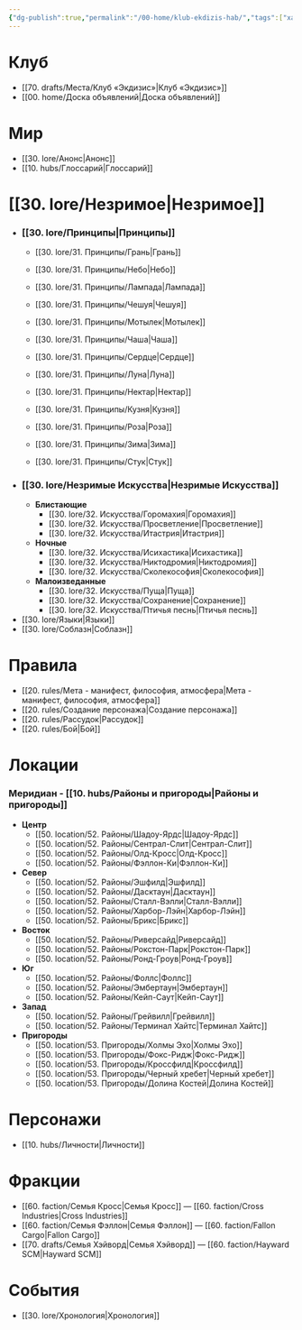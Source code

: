 ```yaml
---
{"dg-publish":true,"permalink":"/00-home/klub-ekdizis-hab/","tags":["хаб","gardenEntry"]}
---
```


# Клуб
- [[70. drafts/Места/Клуб «Экдизис»\|Клуб «Экдизис»]]
- [[00. home/Доска объявлений\|Доска объявлений]]
# Мир
- [[30. lore/Анонс\|Анонс]]
- [[10. hubs/Глоссарий\|Глоссарий]]
# [[30. lore/Незримое\|Незримое]] 
- ### [[30. lore/Принципы\|Принципы]]
	- [[30. lore/31. Принципы/Грань\|Грань]] 
	- [[30. lore/31. Принципы/Небо\|Небо]] 
	- [[30. lore/31. Принципы/Лампада\|Лампада]]
	- [[30. lore/31. Принципы/Чешуя\|Чешуя]]
	- [[30. lore/31. Принципы/Мотылек\|Мотылек]]
	- [[30. lore/31. Принципы/Чаша\|Чаша]]
	- [[30. lore/31. Принципы/Сердце\|Сердце]]
	- [[30. lore/31. Принципы/Луна\|Луна]]
	- [[30. lore/31. Принципы/Нектар\|Нектар]]
	- [[30. lore/31. Принципы/Кузня\|Кузня]] 
	- [[30. lore/31. Принципы/Роза\|Роза]]
	- [[30. lore/31. Принципы/Зима\|Зима]]
	  
	- [[30. lore/31. Принципы/Стук\|Стук]]
- ### [[30. lore/Незримые Искусства\|Незримые Искусства]]
	- **Блистающие**
		- [[30. lore/32. Искусства/Горомахия\|Горомахия]]
		- [[30. lore/32. Искусства/Просветление\|Просветление]]
		- [[30. lore/32. Искусства/Итастрия\|Итастрия]]
	- **Ночные**
		- [[30. lore/32. Искусства/Исихастика\|Исихастика]]
		- [[30. lore/32. Искусства/Никтодромия\|Никтодромия]]
		- [[30. lore/32. Искусства/Сколекософия\|Сколекософия]]
	- **Малоизведанные**
		- [[30. lore/32. Искусства/Пуща\|Пуща]]
		- [[30. lore/32. Искусства/Сохранение\|Сохранение]]
		- [[30. lore/32. Искусства/Птичья песнь\|Птичья песнь]]
- [[30. lore/Языки\|Языки]]
- [[30. lore/Соблазн\|Соблазн]]
# Правила
- [[20. rules/Мета - манифест, философия, атмосфера\|Мета - манифест, философия, атмосфера]]
- [[20. rules/Создание персонажа\|Создание персонажа]]
- [[20. rules/Рассудок\|Рассудок]]
- [[20. rules/Бой\|Бой]]
# Локации
### Меридиан - [[10. hubs/Районы и пригороды\|Районы и пригороды]]
- **Центр**
	- [[50. location/52. Районы/Шадоу-Ярдс\|Шадоу-Ярдс]]
	- [[50. location/52. Районы/Сентрал-Слит\|Сентрал-Слит]]
	- [[50. location/52. Районы/Олд-Кросс\|Олд-Кросс]]
	- [[50. location/52. Районы/Фэллон-Ки\|Фэллон-Ки]]
- **Север**
	- [[50. location/52. Районы/Эшфилд\|Эшфилд]]
	- [[50. location/52. Районы/Дасктаун\|Дасктаун]]
	- [[50. location/52. Районы/Сталл-Вэлли\|Сталл-Вэлли]]
	- [[50. location/52. Районы/Харбор-Лэйн\|Харбор-Лэйн]]
	- [[50. location/52. Районы/Брикс\|Брикс]]
- **Восток**
	- [[50. location/52. Районы/Риверсайд\|Риверсайд]]
	- [[50. location/52. Районы/Рокстон-Парк\|Рокстон-Парк]]
	- [[50. location/52. Районы/Ронд-Гроув\|Ронд-Гроув]]
- **Юг**
	- [[50. location/52. Районы/Фоллс\|Фоллс]]
	- [[50. location/52. Районы/Эмбертаун\|Эмбертаун]]
	- [[50. location/52. Районы/Кейп-Саут\|Кейп-Саут]]
- **Запад**
	- [[50. location/52. Районы/Грейвилл\|Грейвилл]]
	- [[50. location/52. Районы/Терминал Хайтс\|Терминал Хайтс]]
- **Пригороды**
	- [[50. location/53. Пригороды/Холмы Эхо\|Холмы Эхо]]
	- [[50. location/53. Пригороды/Фокс-Ридж\|Фокс-Ридж]]
	- [[50. location/53. Пригороды/Кроссфилд\|Кроссфилд]]
	- [[50. location/53. Пригороды/Черный хребет\|Черный хребет]]
	- [[50. location/53. Пригороды/Долина Костей\|Долина Костей]]
# Персонажи
- [[10. hubs/Личности\|Личности]]
# Фракции
- [[60. faction/Семья Кросс\|Семья Кросс]] — [[60. faction/Cross Industries\|Cross Industries]]
- [[60. faction/Семья Фэллон\|Семья Фэллон]] — [[60. faction/Fallon Cargo\|Fallon Cargo]]
- [[70. drafts/Семья Хэйворд\|Семья Хэйворд]] — [[60. faction/Hayward SCM\|Hayward SCM]]
# События
- [[30. lore/Хронология\|Хронология]]